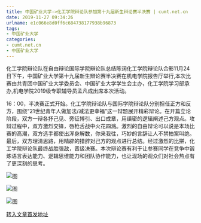 ```yaml
---
title: 中国矿业大学->化工学院辩论队参加第十九届新生辩论赛半决赛 | cumt.net.cn
date: 2019-11-27 09:34:26
urlname: e1c066e8d0ff6c684738177938b96873
tags: 
- 中国矿业大学
categories:
- cumt.net.cn
- 中国矿业大学
---
```

化工学院辩论队在自由辩论国际学院辩论队总结陈词化工学院辩论队合影11月24日下午，中国矿业大学第十九届新生辩论赛半决赛在机电学院报告厅举行,本次比赛由共青团中国矿业大学委员会、中国矿业大学学生会主办，化工学院学习部承办,机电学院2019级专职辅导员孟凡成出席本次活动。

16：00，半决赛正式开始。化工学院辩论队与国际学院辩论队分别担任正方和反方，围绕“21世纪青年人做加法/减法更幸福”这一辩题展开精彩辩论。在开篇立论阶段，双方一辩各抒己见、旁征博引、出口成章，用缜密的逻辑阐述己方观点。攻辩过程中，双方激烈交锋，唇枪舌战中火花四溅。激烈的自由辩论可以说是本场比赛的高潮，双方选手都使出浑身解数，你来我往，巧妙的言辞让人不禁拍案叫绝。最后，双方理清思路，用精辟的措辞对己方的观点进行总结。经过激烈的比拼，化工学院辩论队最终战胜强敌，晋级决赛。本次辩论赛有利于让参赛同学在竞争中锻炼语言表达能力、逻辑思维能力和团队协作能力，也让现场的观众们对社会热点有了更深刻的思考。

![图](http://xwzx.cumt.edu.cn/_upload/article/images/09/c4/7bab29004da4b784e1b5137fdfaf/ee39c07d-0383-421e-8c76-aa2d15a06b7f.jpg)

![图](http://xwzx.cumt.edu.cn/_upload/article/images/09/c4/7bab29004da4b784e1b5137fdfaf/fad750cf-6dfa-4104-bd73-c7b77fd0c74b.jpg)

![图](http://xwzx.cumt.edu.cn/_upload/article/images/09/c4/7bab29004da4b784e1b5137fdfaf/a75a3ab0-1e01-466f-86b1-9f6f3ad00b38.jpg)

[转入文章首发地址](http://xwzx.cumt.edu.cn/6a/3d/c523a551485/page.htm)